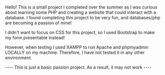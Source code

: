 Hello! This is a small project I completed over the summer as I was curious about learning some PHP and creating a website that could interact with a database.
I found completing this project to be very fun, and databases/php are becoming a passion of mine! 

I didn't want to focus on CSS for this project, so I used Bootstrap to make my form presentable instead!

However, when testing I used XAMPP to run Apache and phpmyadmin LOCALLY on my machine.
Therefore, I have not tested it in any other environment. 

---- This is just a basic passion project. As a result, it may not work ----

